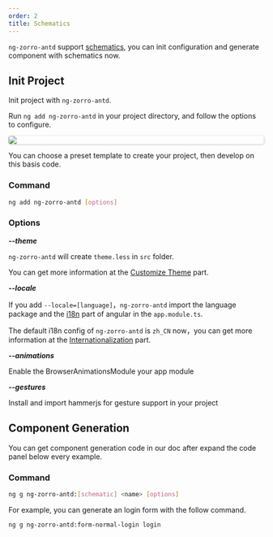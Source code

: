 ```yaml
---
order: 2
title: Schematics
---
```

`ng-zorro-antd` support [schematics](https://blog.angular.io/schematics-an-introduction-dc1dfbc2a2b2), you can init configuration and generate component with schematics now.

## Init Project

Init project with `ng-zorro-antd`.

Run `ng add ng-zorro-antd` in your project directory, and follow the options to configure.

<img style="display: block; border-radius: 4px; box-shadow: 1px 1px 4px 0px rgba(0, 0, 0, 0.2);" src="https://img.alicdn.com/tfs/TB19fFHdkxz61VjSZFtXXaDSVXa-680-243.svg">

You can choose a preset template to create your project, then develop on this basis code.

### Command

```bash
ng add ng-zorro-antd [options]
```

### Options

***--theme***

`ng-zorro-antd` will create `theme.less` in `src` folder.

You can get more information at the [Customize Theme](/docs/customize-theme/en) part.

***--locale***

If you add `--locale=[language]`，`ng-zorro-antd` import the language package and the [i18n](https://angular.io/guide/i18n) part of angular in the `app.module.ts`.

The default i18n config of `ng-zorro-antd` is `zh_CN` now，you can get more information at the [Internationalization](/docs/i18n/en) part.

***--animations***

Enable the BrowserAnimationsModule your app module

***--gestures***

Install and import hammerjs for gesture support in your project

## Component Generation

You can get component generation code in our doc after expand the code panel below every example.

### Command

```bash
ng g ng-zorro-antd:[schematic] <name> [options]
```

For example, you can generate an login form with the follow command.

```bash
ng g ng-zorro-antd:form-normal-login login
```
